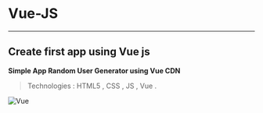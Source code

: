 # Vue-JS
---
## Create first app using Vue js

**Simple App Random User Generator using Vue CDN**

> Technologies : HTML5 , CSS , JS , Vue .

![Vue](https://www.developpez.net/forums/attachments/p579609d1/a/a/a)

